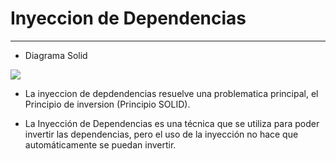 # Inyeccion de Dependencias
---
- Diagrama Solid

<img src="https://raw.githubusercontent.com/sebarach/documentacion-vue/main/images/solid.png">

- La inyeccion de depdendencias resuelve una problematica principal, el Principio de inversion (Principio SOLID).

- La Inyección de Dependencias es una técnica que se utiliza para poder invertir las dependencias, pero el uso de la inyección no hace que automáticamente se puedan invertir.

